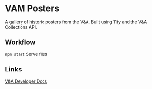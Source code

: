 # VAM Posters

A gallery of historic posters from the V&A. Built using 11ty and the V&A Collections API. 

## Workflow

`npm start`
Serve files

## Links

[V&A Developer Docs](http://developers.vam.ac.uk/)
